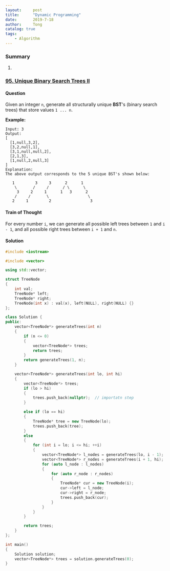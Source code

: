 ```yaml
---
layout:     post
title:      "Dynamic Programming"
date:       2019-7-18
author:     Tong
catalog: true
tags:
    - Algorithm
---
```


### Summary

1.


### [95. Unique Binary Search Trees II](https://leetcode.com/problems/unique-binary-search-trees-ii/)

#### Question

Given an integer `n`, generate all structurally unique __BST__'s (binary search trees) that store values `1 ... n`.

__Example:__
```
Input: 3
Output:
[
  [1,null,3,2],
  [3,2,null,1],
  [3,1,null,null,2],
  [2,1,3],
  [1,null,2,null,3]
]
Explanation:
The above output corresponds to the 5 unique BST's shown below:

   1         3     3      2      1
    \       /     /      / \      \
     3     2     1      1   3      2
    /     /       \                 \
   2     1         2                 3
```

#### Train of Thought

For every number `i`, we can generate all possible left trees between `1` and `i - 1`, and all possible right trees between `i + 1` and `n`.

#### Solution
```cpp
#include <iostream>

#include <vector>

using std::vector;

struct TreeNode
{
	int val;
	TreeNode* left;
	TreeNode* right;
	TreeNode(int x) : val(x), left(NULL), right(NULL) {}
};

class Solution {
public:
	vector<TreeNode*> generateTrees(int n)
	{
		if (n <= 0)
		{
			vector<TreeNode*> trees;
			return trees;
		}
		return generateTrees(1, n);
	}

	vector<TreeNode*> generateTrees(int lo, int hi)
	{
		vector<TreeNode*> trees;
		if (lo > hi)
		{
			trees.push_back(nullptr);  // importatn step
		}

		else if (lo == hi)
		{
			TreeNode* tree = new TreeNode(lo);
			trees.push_back(tree);
		}
		else
		{
			for (int i = lo; i <= hi; ++i)
			{
				vector<TreeNode*> l_nodes = generateTrees(lo, i - 1);
				vector<TreeNode*> r_nodes = generateTrees(i + 1, hi);
				for (auto l_node : l_nodes)
				{
					for (auto r_node : r_nodes)
					{
						TreeNode* cur = new TreeNode(i);
						cur->left = l_node;
						cur->right = r_node;
						trees.push_back(cur);
					}
				}
			}
		}

		return trees;
	}
};

int main()
{
	Solution solution;
	vector<TreeNode*> trees = solution.generateTrees(0);
}
```
